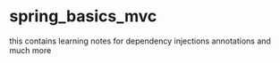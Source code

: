 # spring_basics_mvc
this contains learning notes for dependency injections annotations and much more
